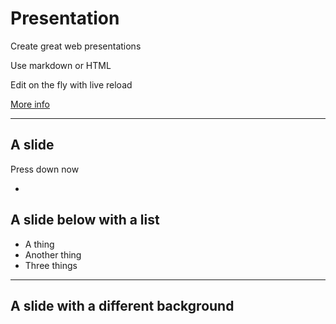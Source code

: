 # Presentation

Create great web presentations

Use markdown or HTML

Edit on the fly with live reload

<a href="http://lab.hakim.se/reveal-js">More info</a>

---

## A slide

Press down now

-

## A slide below with a list
 - A thing
 - Another thing 
 - Three things

---
<!-- .slide: data-background="#555555" -->
## A slide with a different background

